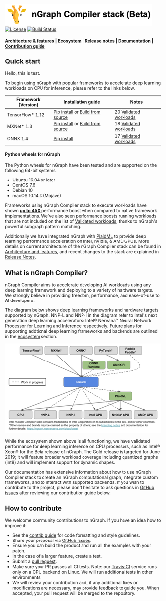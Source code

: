 ![nGraph Compiler stack](doc/sphinx/source/graphics/ngraph_header.png)
[![License](https://img.shields.io/badge/License-Apache%202.0-blue.svg)](https://github.com/NervanaSystems/ngraph/blob/master/LICENSE) [![Build Status][build-status-badge]][build-status]

<div align="left">
  <h4>
    <a href="./ABOUT.md">Architecture & features</a> | <a href="./ecosystem-overview.md" >Ecosystem</a> | <a href="https://ngraph.nervanasys.com/docs/latest/project/release-notes.html">Release notes</a><span> | </span> <a href="https://ngraph.nervanasys.com/docs/latest">Documentation</a><span> | </span> <a href="#How-to-contribute" >Contribution guide</a>
 </h4>
</div>

## Quick start

Hello, this is test.

To begin using nGraph with popular frameworks to accelerate deep learning
workloads on CPU for inference, please refer to the links below.

|  Framework (Version)       | Installation guide                     | Notes
|----------------------------|----------------------------------------|-----------------------------------
| TensorFlow* 1.12           | [Pip install](https://github.com/NervanaSystems/ngraph-tf#option-1-use-a-pre-built-ngraph-tensorflow-bridge) or [Build from source](https://github.com/NervanaSystems/ngraph-tf#option-2-build-ngraph-bridge-from-source)   | 20 [Validated workloads]
| MXNet* 1.3                 | [Pip install](https://github.com/NervanaSystems/ngraph-mxnet#Installation) or [Build from source](https://github.com/NervanaSystems/ngraph-mxnet#building-with-ngraph-support)| 18 [Validated workloads]
| ONNX 1.4                   | [Pip install](https://github.com/NervanaSystems/ngraph-onnx#installation)                          | 17 [Validated workloads]


#### Python wheels for nGraph

The Python wheels for nGraph have been tested and are supported on the following
64-bit systems

* Ubuntu 16.04 or later
* CentOS 7.6
* Debian 10
* macOS 10.14.3 (Mojave)

Frameworks using nGraph Compiler stack to execute workloads have shown
[**up to 45X**](https://ai.intel.com/ngraph-compiler-stack-beta-release/)
performance boost when compared to native framework implementations. We've also
seen performance boosts running workloads that are not included on the list of
[Validated workloads], thanks to nGraph's powerful subgraph pattern matching.

Additionally we have integrated nGraph with [PlaidML] to provide deep learning
performance acceleration on Intel, nVidia, & AMD GPUs. More details on current
architecture of the nGraph Compiler stack can be found in [Architecture and features],
and recent changes to the stack are explained in [Release Notes].

## What is nGraph Compiler?

nGraph Compiler aims to accelerate developing AI workloads using any deep learning
framework and deploying to a variety of hardware targets. We strongly believe in
providing freedom, performance, and ease-of-use to AI developers.

The diagram below shows deep learning frameworks and hardware targets
supported by nGraph. NNP-L and NNP-I in the diagram refer to Intel's next generation
deep learning accelerators: Intel® Nervana™ Neural Network Processor for Learning and
Inference respectively.  Future plans for supporting addtional deep learning frameworks
and backends are outlined in the [ecosystem] section.


![](doc/sphinx/source/graphics/main_diagram_fw_hw.png)


While the ecosystem shown above is all functioning, we have validated
performance for deep learning inference on CPU processors, such as Intel® Xeon®
for the Beta release of nGraph. The Gold release is targeted for June 2019; it
will feature broader workload coverage including quantized graphs (int8) and
will implement support for dynamic shapes.

Our documentation has extensive information about how to use nGraph Compiler
stack to create an nGraph computational graph, integrate custom frameworks,
and to interact with supported backends. If you wish to contribute to the
project, please don't hesitate to ask questions in [GitHub issues] after
reviewing our contribution guide below.


## How to contribute

We welcome community contributions to nGraph. If you have an idea how
to improve it:

* See the [contrib guide] for code formatting and style guidelines.
* Share your proposal via [GitHub issues].
* Ensure you can build the product and run all the examples with your patch.
* In the case of a larger feature, create a test.
* Submit a [pull request].
* Make sure your PR passes all CI tests. Note: our [Travis-CI][build-status] service
  runs only on a CPU backend on Linux. We will run additional tests
  in other environments.
* We will review your contribution and, if any additional fixes or
  modifications are necessary, may provide feedback to guide you. When
  accepted, your pull request will be merged to the repository.


[Ecosystem]: ./ecosystem-overview.md
[Architecture and features]:https://ngraph.nervanasys.com/docs/latest/project/about.html
[Documentation]: https://ngraph.nervanasys.com/docs/latest
[build the Library]: https://ngraph.nervanasys.com/docs/latest/buildlb.html
[Getting Started Guides]: Getting-started-guides
[Validated workloads]: https://ngraph.nervanasys.com/docs/latest/frameworks/validated/list.html
[Functional]: https://github.com/NervanaSystems/ngraph-onnx/
[How to contribute]: How-to-contribute
[framework integration guides]: https://ngraph.nervanasys.com/docs/latest/frameworks/index.html
[release notes]: https://ngraph.nervanasys.com/docs/latest/project/release-notes.html
[Github issues]: https://github.com/NervanaSystems/ngraph/issues
[contrib guide]: https://ngraph.nervanasys.com/docs/latest/project/contribution-guide.html
[pull request]: https://github.com/NervanaSystems/ngraph/pulls
[how to import]: https://ngraph.nervanasys.com/docs/latest/core/constructing-graphs/import.html
[ngraph_wireframes_with_notice]: doc/sphinx/source/graphics/readme_stack.png "nGraph wireframe"
[ngraph_diagram_with fw_hw]: doc/sphinx/source/graphics/main_diagram_fw_hw.png "nGraph stack with current framework & backend support"
[ngraph-compiler-stack-readme]: doc/sphinx/source/graphics/ngraph-compiler-stack-readme.png "nGraph Compiler Stack"
[build-status]: https://travis-ci.org/NervanaSystems/ngraph/branches
[build-status-badge]: https://travis-ci.org/NervanaSystems/ngraph.svg?branch=master
[PlaidML]: https://github.com/plaidml/plaidml
[Source compile]: https://github.com/NervanaSystems/ngraph-mxnet/blob/master/README.md
[nGraph-ONNX]: https://github.com/NervanaSystems/ngraph-onnx/blob/master/README.md
[nGraph-ONNX adaptable]: https://ai.intel.com/adaptable-deep-learning-solutions-with-ngraph-compiler-and-onnx/
[nGraph for PyTorch developers]: https://ai.intel.com/investing-in-the-pytorch-developer-community
